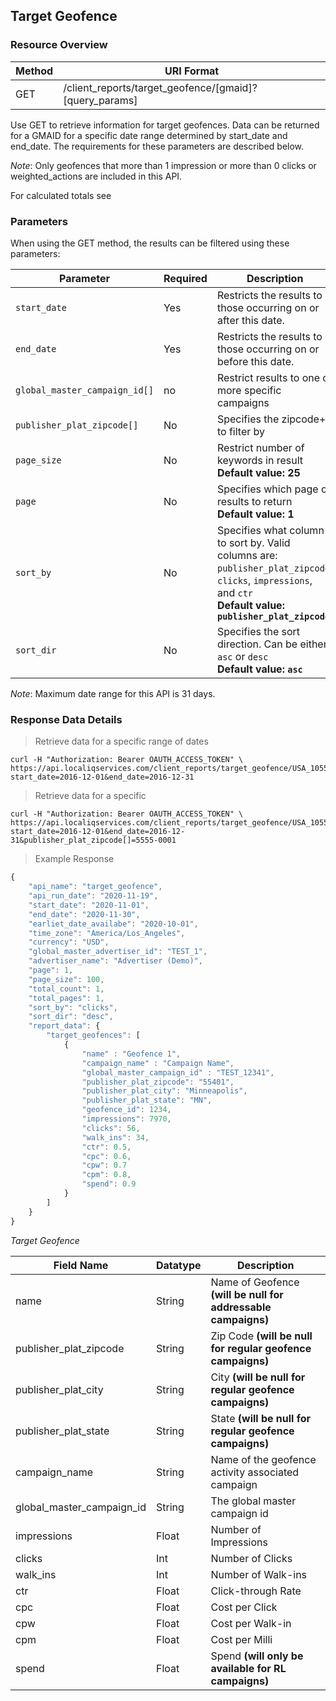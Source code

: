 ## Target Geofence

### Resource Overview

| Method | URI Format |
|---|---|
| GET | /client_reports/target_geofence/[gmaid]?[query_params] |

Use GET to retrieve information for target geofences. Data can be returned for a GMAID for a specific date range determined by start_date and end_date.  The requirements for these parameters are described below.

*Note*: Only geofences that more than 1 impression or more than 0 clicks or weighted_actions are included in this API.

For calculated totals see <a name="target_geofence_totals"></a>
### Parameters

When using the GET method, the results can be filtered using these parameters:

| Parameter | Required | Description |
|---|---|---|
|`start_date`|Yes|Restricts the results to those occurring on or after this date.|
|`end_date`|Yes|Restricts the results to those occurring on or before this date.|
|`global_master_campaign_id[]`| no |Restrict results to one or more specific campaigns|
|`publisher_plat_zipcode[]`|No|Specifies the zipcode+4 to filter by|
|`page_size`|No|Restrict number of keywords in result <br><b>Default value: 25</b> |
|`page`|No|Specifies which page of results to return <br><b>Default value: 1</b>|
|`sort_by`|No|Specifies what column to sort by.  Valid columns are: `publisher_plat_zipcode`, `clicks`, `impressions`, and `ctr` <br><b>Default value: `publisher_plat_zipcode`</b>|
|`sort_dir`|No|Specifies the sort direction.  Can be either `asc` or `desc` <br><b>Default value: `asc`</b>|

*Note*: Maximum date range for this API is 31 days.

### Response Data Details

> Retrieve data for a specific range of dates

```
curl -H "Authorization: Bearer OAUTH_ACCESS_TOKEN" \
https://api.localiqservices.com/client_reports/target_geofence/USA_105569?start_date=2016-12-01&end_date=2016-12-31
```

> Retrieve data for a specific

```
curl -H "Authorization: Bearer OAUTH_ACCESS_TOKEN" \
https://api.localiqservices.com/client_reports/target_geofence/USA_105569?start_date=2016-12-01&end_date=2016-12-31&publisher_plat_zipcode[]=5555-0001
```

> Example Response

```javascript
{
    "api_name": "target_geofence",
    "api_run_date": "2020-11-19",
    "start_date": "2020-11-01",
    "end_date": "2020-11-30",
    "earliet_date_availabe": "2020-10-01",
    "time_zone": "America/Los_Angeles",
    "currency": "USD",
    "global_master_advertiser_id": "TEST_1",
    "advertiser_name": "Advertiser (Demo)",
    "page": 1,
    "page_size": 100,
    "total_count": 1,
    "total_pages": 1,
    "sort_by": "clicks",
    "sort_dir": "desc",
    "report_data": {
        "target_geofences": [
            {
                "name" : "Geofence 1",
                "campaign_name" : "Campaign Name",
                "global_master_campaign_id" : "TEST_12341",
                "publisher_plat_zipcode": "55401",
                "publisher_plat_city": "Minneapolis",
                "publisher_plat_state": "MN",
                "geofence_id": 1234,
                "impressions": 7970,
                "clicks": 56,
                "walk_ins": 34,
                "ctr": 0.5,
                "cpc": 0.6,
                "cpw": 0.7
                "cpm": 0.8, 
                "spend": 0.9
            }
        ]
    }
}
```
*Target Geofence*

| Field Name | Datatype | Description |
|---|---|---|
|name | String | Name of Geofence <b>(will be null for addressable campaigns)</b> |
|publisher_plat_zipcode | String | Zip Code <b>(will be null for regular geofence campaigns)</b> |
|publisher_plat_city | String | City <b>(will be null for regular geofence campaigns)</b> |
|publisher_plat_state | String | State <b>(will be null for regular geofence campaigns)</b> |
|campaign_name | String | Name of the geofence activity associated campaign |
|global_master_campaign_id | String | The global master campaign id|
|impressions | Float | Number of Impressions |
|clicks | Int | Number of Clicks |
|walk_ins | Int | Number of Walk-ins |
|ctr | Float | Click-through Rate |
|cpc | Float | Cost per Click |
|cpw | Float | Cost per Walk-in |
|cpm | Float | Cost per Milli |
|spend | Float | Spend <b>(will only be available for RL campaigns)</b> |
```
